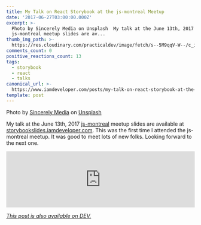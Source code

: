 ```yaml
---
title: My Talk on React Storybook at the js-montreal Meetup
date: '2017-06-27T03:00:00.000Z'
excerpt: >-
  Photo by Sincerely Media on Unsplash  My talk at the June 13th, 2017
  js-montreal meetup slides are av...
thumb_img_path: >-
  https://res.cloudinary.com/practicaldev/image/fetch/s--5M9qqV-W--/c_imagga_scale,f_auto,fl_progressive,h_420,q_auto,w_1000/https://thepracticaldev.s3.amazonaws.com/i/7ss87wh6suac1t8n4gz6.jpg
comments_count: 0
positive_reactions_count: 13
tags:
  - storybook
  - react
  - talks
canonical_url: >-
  https://www.iamdeveloper.com/posts/my-talk-on-react-storybook-at-the-js-montreal-meetup-2598/
template: post
---
```



Photo by [Sincerely Media](https://unsplash.com/@sincerelymedia?utm_source=unsplash&utm_medium=referral&utm_content=creditCopyText) on [Unsplash](https://unsplash.com/?utm_source=unsplash&utm_medium=referral&utm_content=creditCopyText)

My talk at the June 13th, 2017 [js-montreal](http://js-montreal.org) meetup slides are available at [storybookslides.iamdeveloper.com](https://storybookslides.iamdeveloper.com). This was the first time I attended the js-montreal meetup. It was good to meet lots of new folks. Looking forward to the next one.


<iframe class="liquidTag" src="https://dev.to/embed/github?args=https%3A%2F%2Fgithub.com%2Fnickytonline%2Fjs-montreal-storybook-talk-2017-06-13" style="border: 0; width: 100%;"></iframe>


*[This post is also available on DEV.](https://dev.to/nickytonline/my-talk-on-react-storybook-at-the-js-montreal-meetup-2598)*


<script>
const parent = document.getElementsByTagName('head')[0];
const script = document.createElement('script');
script.type = 'text/javascript';
script.src = 'https://cdnjs.cloudflare.com/ajax/libs/iframe-resizer/4.1.1/iframeResizer.min.js';
script.charset = 'utf-8';
script.onload = function() {
    window.iFrameResize({}, '.liquidTag');
};
parent.appendChild(script);
</script>    
